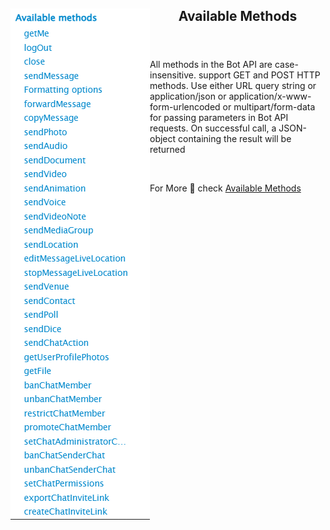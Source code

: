 <header>
<img src="../../../assets/methods/methods.png" alt="logo"  align="left">
 <h2> Available Methods </h2> 
</header>

All methods in the Bot API are case-insensitive. support GET and POST HTTP methods. Use either URL query string or application/json or application/x-www-form-urlencoded or multipart/form-data for passing parameters in Bot API requests.
On successful call, a JSON-object containing the result will be returned

<br>

For More 💫 check [Available Methods](https://core.telegram.org/bots/api#available-methods)
